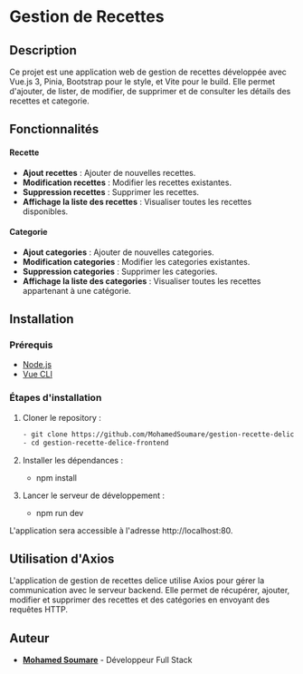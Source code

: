 # Gestion de Recettes

## Description

Ce projet est une application web de gestion de recettes développée avec Vue.js 3, Pinia, Bootstrap pour le style, et Vite pour le build. Elle permet d'ajouter, de lister, de modifier, de supprimer et de consulter les détails des recettes et categorie.

## Fonctionnalités

#### Recette

- **Ajout recettes** : Ajouter de nouvelles recettes.
- **Modification recettes** : Modifier les recettes existantes.
- **Suppression recettes** : Supprimer les recettes.
- **Affichage la liste des recettes** : Visualiser toutes les recettes disponibles.

#### Categorie

- **Ajout categories** : Ajouter de nouvelles categories.
- **Modification categories** : Modifier les categories existantes.
- **Suppression categories** : Supprimer les categories.
- **Affichage la liste des categories** : Visualiser toutes les recettes appartenant à une catégorie.

## Installation

### Prérequis

- [Node.js](https://nodejs.org/)
- [Vue CLI](https://cli.vuejs.org/)

### Étapes d'installation

1. Cloner le repository :

   ```bash
   - git clone https://github.com/MohamedSoumare/gestion-recette-delice-frontend.git
   - cd gestion-recette-delice-frontend

   ```

2. Installer les dépendances :

   - npm install

3. Lancer le serveur de développement :

   - npm run dev

L'application sera accessible à l'adresse http://localhost:80.

## Utilisation d'Axios

L'application de gestion de recettes delice utilise Axios pour gérer la communication avec le serveur backend. Elle permet de récupérer, ajouter, modifier et supprimer des recettes et des catégories en envoyant des requêtes HTTP.

## Auteur

- **[Mohamed Soumare](https://github.com/MohamedSoumare)** - Développeur Full Stack
